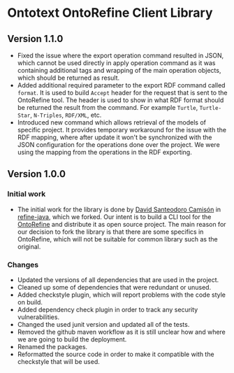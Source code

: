 # Ontotext OntoRefine Client Library

## Version 1.1.0

 - Fixed the issue where the export operation command resulted in JSON, which cannot be used directly in apply operation command as it was containing additional tags and wrapping
   of the main operation objects, which should be returned as result.
 - Added additional required parameter to the export RDF command called `format`. It is used to build `Accept` header for the request that is sent to the OntoRefine tool. The
   header is used to show in what RDF format should be returned the result from the command. For example `Turtle`, `Turtle-Star`, `N-Triples`, `RDF/XML`, etc.
 - Introduced new command which allows retrieval of the models of specific project. It provides temporary workaround for the issue with the RDF mapping, where after update it won't
   be synchronized with the JSON configuration for the operations done over the project. We were using the mapping from the operations in the RDF exporting. 


## Version 1.0.0

### Initial work

 - The initial work for the library is done by [David Santeodoro Camisón](https://github.com/dsanteodoro) in [refine-java](https://github.com/ancore/refine-java), which we forked.
   Our intent is to build a CLI tool for the [OntoRefine](https://graphdb.ontotext.com/documentation/free/loading-data-using-ontorefine.html) and distribute it as open source
   project. The main reason for our decision to fork the library is that there are some specifics in OntoRefine, which will not be suitable for common library such as the original.

### Changes

 - Updated the versions of all dependencies that are used in the project.
 - Cleaned up some of dependencies that were redundant or unused.
 - Added checkstyle plugin, which will report problems with the code style on build.
 - Added dependency check plugin in order to track any security vulnerabilities.
 - Changed the used junit version and updated all of the tests.
 - Removed the github maven workflow as it is still unclear how and where we are going to build the deployment.
 - Renamed the packages.
 - Reformatted the source code in order to make it compatible with the checkstyle that will be used.
